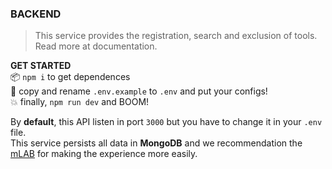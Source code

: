 ### BACKEND
> This service provides the registration, search and exclusion of tools.</br>
> Read more at documentation.

**GET STARTED**</br>
:package: `npm i` to get dependences</br>
:file_folder: copy and rename `.env.example` to `.env` and put your configs!</br>
:boom: finally, `npm run dev` and BOOM!</br>

By **default**, this API listen in port `3000` but you have to change it in your `.env` file.</br>
This service persists all data in **MongoDB** and we recommendation the [mLAB](https://mlab.com/) for making the experience more easily.
